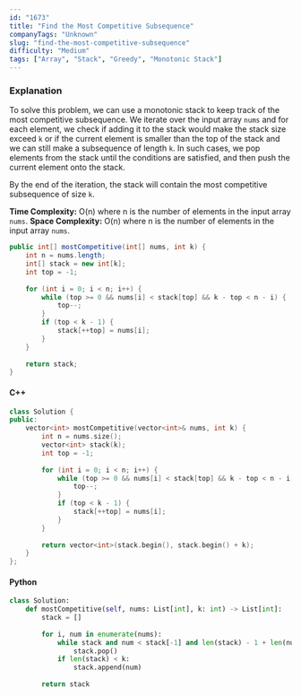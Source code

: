 ```yaml
---
id: "1673"
title: "Find the Most Competitive Subsequence"
companyTags: "Unknown"
slug: "find-the-most-competitive-subsequence"
difficulty: "Medium"
tags: ["Array", "Stack", "Greedy", "Monotonic Stack"]
---
```


### Explanation

To solve this problem, we can use a monotonic stack to keep track of the most competitive subsequence. We iterate over the input array `nums` and for each element, we check if adding it to the stack would make the stack size exceed `k` or if the current element is smaller than the top of the stack and we can still make a subsequence of length `k`. In such cases, we pop elements from the stack until the conditions are satisfied, and then push the current element onto the stack.

By the end of the iteration, the stack will contain the most competitive subsequence of size `k`.

**Time Complexity:** O(n) where n is the number of elements in the input array `nums`.
**Space Complexity:** O(n) where n is the number of elements in the input array `nums`.

```java
public int[] mostCompetitive(int[] nums, int k) {
    int n = nums.length;
    int[] stack = new int[k];
    int top = -1;
    
    for (int i = 0; i < n; i++) {
        while (top >= 0 && nums[i] < stack[top] && k - top < n - i) {
            top--;
        }
        if (top < k - 1) {
            stack[++top] = nums[i];
        }
    }
    
    return stack;
}
```

#### C++
```cpp
class Solution {
public:
    vector<int> mostCompetitive(vector<int>& nums, int k) {
        int n = nums.size();
        vector<int> stack(k);
        int top = -1;
        
        for (int i = 0; i < n; i++) {
            while (top >= 0 && nums[i] < stack[top] && k - top < n - i) {
                top--;
            }
            if (top < k - 1) {
                stack[++top] = nums[i];
            }
        }
        
        return vector<int>(stack.begin(), stack.begin() + k);
    }
};
```

#### Python
```python
class Solution:
    def mostCompetitive(self, nums: List[int], k: int) -> List[int]:
        stack = []
        
        for i, num in enumerate(nums):
            while stack and num < stack[-1] and len(stack) - 1 + len(nums) - i >= k:
                stack.pop()
            if len(stack) < k:
                stack.append(num)
        
        return stack
```